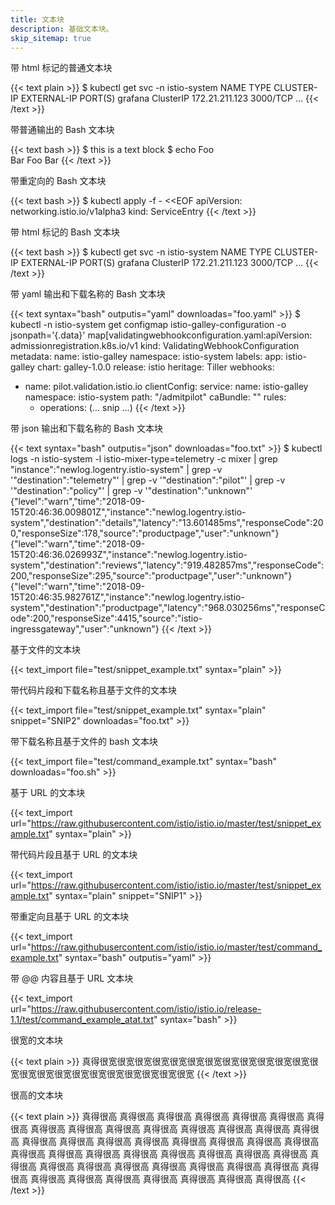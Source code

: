 ```yaml
---
title: 文本块
description: 基础文本块。
skip_sitemap: true
---
```


带 html 标记的普通文本块

{{< text plain >}}
$ kubectl get svc -n istio-system
NAME                     TYPE           CLUSTER-IP       EXTERNAL-IP     PORT(S)
grafana                  ClusterIP      172.21.211.123   <none>          3000/TCP
...
{{< /text >}}

带普通输出的 Bash 文本块

{{< text bash >}}
$ this is a text block
$ echo Foo \
Bar
Foo Bar
{{< /text >}}

带重定向的 Bash 文本块

{{< text bash >}}
$ kubectl apply -f - <<EOF
apiVersion: networking.istio.io/v1alpha3
kind: ServiceEntry
{{< /text >}}

带 html 标记的 Bash 文本块

{{< text bash >}}
$ kubectl get svc -n istio-system
NAME                     TYPE           CLUSTER-IP       EXTERNAL-IP     PORT(S)
grafana                  ClusterIP      172.21.211.123   <none>          3000/TCP
...
{{< /text >}}

带 yaml 输出和下载名称的 Bash 文本块

{{< text syntax="bash" outputis="yaml" downloadas="foo.yaml" >}}
$ kubectl -n istio-system get configmap istio-galley-configuration -o jsonpath='{.data}'
map[validatingwebhookconfiguration.yaml:apiVersion: admissionregistration.k8s.io/v1
kind: ValidatingWebhookConfiguration
metadata:
  name: istio-galley
  namespace: istio-system
  labels:
    app: istio-galley
    chart: galley-1.0.0
    release: istio
    heritage: Tiller
webhooks:
  - name: pilot.validation.istio.io
    clientConfig:
      service:
        name: istio-galley
        namespace: istio-system
        path: "/admitpilot"
      caBundle: ""
    rules:
      - operations:
      (... snip ...)
{{< /text >}}

带 json 输出和下载名称的 Bash 文本块

{{< text syntax="bash" outputis="json" downloadas="foo.txt" >}}
$ kubectl logs -n istio-system -l istio-mixer-type=telemetry -c mixer | grep \"instance\":\"newlog.logentry.istio-system\" | grep -v '"destination":"telemetry"' | grep -v '"destination":"pilot"' | grep -v '"destination":"policy"' | grep -v '"destination":"unknown"'
{"level":"warn","time":"2018-09-15T20:46:36.009801Z","instance":"newlog.logentry.istio-system","destination":"details","latency":"13.601485ms","responseCode":200,"responseSize":178,"source":"productpage","user":"unknown"}
{"level":"warn","time":"2018-09-15T20:46:36.026993Z","instance":"newlog.logentry.istio-system","destination":"reviews","latency":"919.482857ms","responseCode":200,"responseSize":295,"source":"productpage","user":"unknown"}
{"level":"warn","time":"2018-09-15T20:46:35.982761Z","instance":"newlog.logentry.istio-system","destination":"productpage","latency":"968.030256ms","responseCode":200,"responseSize":4415,"source":"istio-ingressgateway","user":"unknown"}
{{< /text >}}

基于文件的文本块

{{< text_import file="test/snippet_example.txt" syntax="plain" >}}

带代码片段和下载名称且基于文件的文本块

{{< text_import file="test/snippet_example.txt" syntax="plain" snippet="SNIP2" downloadas="foo.txt" >}}

带下载名称且基于文件的 bash 文本块

{{< text_import file="test/command_example.txt" syntax="bash" downloadas="foo.sh" >}}

基于 URL 的文本块

{{< text_import url="https://raw.githubusercontent.com/istio/istio.io/master/test/snippet_example.txt" syntax="plain" >}}

带代码片段且基于 URL 的文本块

{{< text_import url="https://raw.githubusercontent.com/istio/istio.io/master/test/snippet_example.txt" syntax="plain" snippet="SNIP1" >}}

带重定向且基于 URL 的文本块

{{< text_import url="https://raw.githubusercontent.com/istio/istio.io/master/test/command_example.txt" syntax="bash" outputis="yaml" >}}

带 @@ 内容且基于 URL 文本块

{{< text_import url="https://raw.githubusercontent.com/istio/istio.io/release-1.1/test/command_example_atat.txt" syntax="bash" >}}

很宽的文本块

{{< text plain >}}
真得很宽很宽很宽很宽很宽很宽很宽很宽很宽很宽很宽很宽很宽很宽很宽很宽很宽很宽很宽很宽很宽很宽很宽
{{< /text >}}

很高的文本块

{{< text plain >}}
真得很高
真得很高
真得很高
真得很高
真得很高
真得很高
真得很高
真得很高
真得很高
真得很高
真得很高
真得很高
真得很高
真得很高
真得很高
真得很高
真得很高
真得很高
真得很高
真得很高
真得很高
真得很高
真得很高
真得很高
真得很高
真得很高
真得很高
真得很高
真得很高
真得很高
真得很高
真得很高
真得很高
真得很高
真得很高
真得很高
真得很高
真得很高
真得很高
真得很高
真得很高
真得很高
真得很高
真得很高
真得很高
真得很高
真得很高
{{< /text >}}

